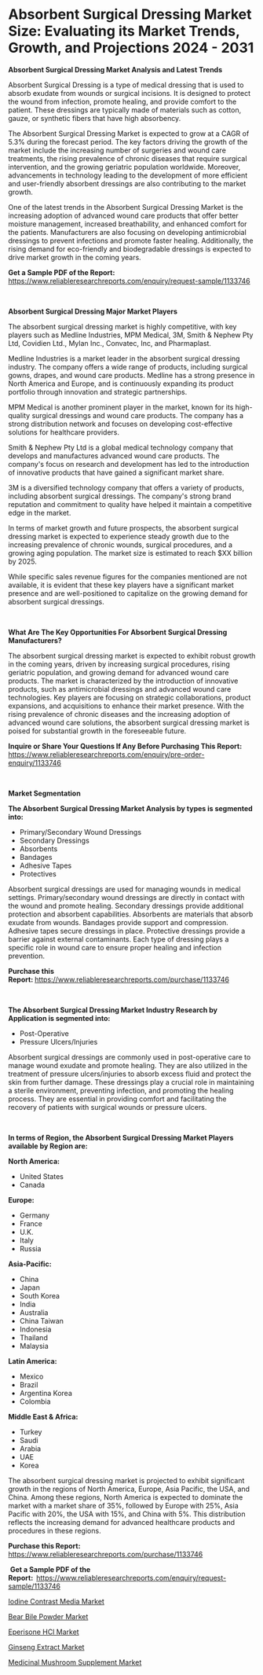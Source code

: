 <p><h1>Absorbent Surgical Dressing Market Size: Evaluating its Market Trends, Growth, and Projections 2024 - 2031</h1></p><p><strong>Absorbent Surgical Dressing Market Analysis and Latest Trends</strong></p>
<p><p>Absorbent Surgical Dressing is a type of medical dressing that is used to absorb exudate from wounds or surgical incisions. It is designed to protect the wound from infection, promote healing, and provide comfort to the patient. These dressings are typically made of materials such as cotton, gauze, or synthetic fibers that have high absorbency.</p><p>The Absorbent Surgical Dressing Market is expected to grow at a CAGR of 5.3% during the forecast period. The key factors driving the growth of the market include the increasing number of surgeries and wound care treatments, the rising prevalence of chronic diseases that require surgical intervention, and the growing geriatric population worldwide. Moreover, advancements in technology leading to the development of more efficient and user-friendly absorbent dressings are also contributing to the market growth.</p><p>One of the latest trends in the Absorbent Surgical Dressing Market is the increasing adoption of advanced wound care products that offer better moisture management, increased breathability, and enhanced comfort for the patients. Manufacturers are also focusing on developing antimicrobial dressings to prevent infections and promote faster healing. Additionally, the rising demand for eco-friendly and biodegradable dressings is expected to drive market growth in the coming years.</p></p>
<p><strong>Get a Sample PDF of the Report:&nbsp;</strong> <a href="https://www.reliableresearchreports.com/enquiry/request-sample/1133746">https://www.reliableresearchreports.com/enquiry/request-sample/1133746</a></p>
<p>&nbsp;</p>
<p><strong>Absorbent Surgical Dressing Major Market Players</strong></p>
<p><p>The absorbent surgical dressing market is highly competitive, with key players such as Medline Industries, MPM Medical, 3M, Smith & Nephew Pty Ltd, Covidien Ltd., Mylan Inc., Convatec, Inc, and Pharmaplast.</p><p>Medline Industries is a market leader in the absorbent surgical dressing industry. The company offers a wide range of products, including surgical gowns, drapes, and wound care products. Medline has a strong presence in North America and Europe, and is continuously expanding its product portfolio through innovation and strategic partnerships.</p><p>MPM Medical is another prominent player in the market, known for its high-quality surgical dressings and wound care products. The company has a strong distribution network and focuses on developing cost-effective solutions for healthcare providers.</p><p>Smith & Nephew Pty Ltd is a global medical technology company that develops and manufactures advanced wound care products. The company's focus on research and development has led to the introduction of innovative products that have gained a significant market share.</p><p>3M is a diversified technology company that offers a variety of products, including absorbent surgical dressings. The company's strong brand reputation and commitment to quality have helped it maintain a competitive edge in the market.</p><p>In terms of market growth and future prospects, the absorbent surgical dressing market is expected to experience steady growth due to the increasing prevalence of chronic wounds, surgical procedures, and a growing aging population. The market size is estimated to reach $XX billion by 2025.</p><p>While specific sales revenue figures for the companies mentioned are not available, it is evident that these key players have a significant market presence and are well-positioned to capitalize on the growing demand for absorbent surgical dressings.</p></p>
<p>&nbsp;</p>
<p><strong>What Are The Key Opportunities For Absorbent Surgical Dressing Manufacturers?</strong></p>
<p><p>The absorbent surgical dressing market is expected to exhibit robust growth in the coming years, driven by increasing surgical procedures, rising geriatric population, and growing demand for advanced wound care products. The market is characterized by the introduction of innovative products, such as antimicrobial dressings and advanced wound care technologies. Key players are focusing on strategic collaborations, product expansions, and acquisitions to enhance their market presence. With the rising prevalence of chronic diseases and the increasing adoption of advanced wound care solutions, the absorbent surgical dressing market is poised for substantial growth in the foreseeable future.</p></p>
<p><strong>Inquire or Share Your Questions If Any Before Purchasing This Report:</strong> <a href="https://www.reliableresearchreports.com/enquiry/pre-order-enquiry/1133746">https://www.reliableresearchreports.com/enquiry/pre-order-enquiry/1133746</a></p>
<p>&nbsp;</p>
<p><strong>Market Segmentation</strong></p>
<p><strong>The Absorbent Surgical Dressing Market Analysis by types is segmented into:</strong></p>
<p><ul><li>Primary/Secondary Wound Dressings</li><li>Secondary Dressings</li><li>Absorbents</li><li>Bandages</li><li>Adhesive Tapes</li><li>Protectives</li></ul></p>
<p><p>Absorbent surgical dressings are used for managing wounds in medical settings. Primary/secondary wound dressings are directly in contact with the wound and promote healing. Secondary dressings provide additional protection and absorbent capabilities. Absorbents are materials that absorb exudate from wounds. Bandages provide support and compression. Adhesive tapes secure dressings in place. Protective dressings provide a barrier against external contaminants. Each type of dressing plays a specific role in wound care to ensure proper healing and infection prevention.</p></p>
<p><strong>Purchase this Report:&nbsp;</strong><a href="https://www.reliableresearchreports.com/purchase/1133746">https://www.reliableresearchreports.com/purchase/1133746</a></p>
<p>&nbsp;</p>
<p><strong>The Absorbent Surgical Dressing Market Industry Research by Application is segmented into:</strong></p>
<p><ul><li>Post-Operative</li><li>Pressure Ulcers/Injuries</li></ul></p>
<p><p>Absorbent surgical dressings are commonly used in post-operative care to manage wound exudate and promote healing. They are also utilized in the treatment of pressure ulcers/injuries to absorb excess fluid and protect the skin from further damage. These dressings play a crucial role in maintaining a sterile environment, preventing infection, and promoting the healing process. They are essential in providing comfort and facilitating the recovery of patients with surgical wounds or pressure ulcers.</p></p>
<p>&nbsp;</p>
<p><strong>In terms of Region, the Absorbent Surgical Dressing Market Players available by Region are:</strong></p>
<p>
    <p> <strong> North America: </strong>
        <ul>
            <li>United States</li>
            <li>Canada</li>
        </ul>
        </p> 
    <p> <strong> Europe: </strong>
        <ul>
            <li>Germany</li>
            <li>France</li>
            <li>U.K.</li>
            <li>Italy</li>
            <li>Russia</li>
        </ul>
        </p> 
    <p> <strong> Asia-Pacific: </strong>
        <ul>
            <li>China</li>
            <li>Japan</li>
            <li>South Korea</li>
            <li>India</li>
            <li>Australia</li>
            <li>China Taiwan</li>
            <li>Indonesia</li>
            <li>Thailand</li>
            <li>Malaysia</li>
        </ul>
        </p> 
    <p> <strong> Latin America: </strong>
        <ul>
            <li>Mexico</li>
            <li>Brazil</li>
            <li>Argentina Korea</li>
            <li>Colombia</li>
        </ul>
        </p> 
    <p> <strong> Middle East & Africa: </strong>
        <ul>
            <li>Turkey</li>
            <li>Saudi</li>
            <li>Arabia</li>
            <li>UAE</li>
            <li>Korea</li>
        </ul>
    </p>
    </p>
<p><p>The absorbent surgical dressing market is projected to exhibit significant growth in the regions of North America, Europe, Asia Pacific, the USA, and China. Among these regions, North America is expected to dominate the market with a market share of 35%, followed by Europe with 25%, Asia Pacific with 20%, the USA with 15%, and China with 5%. This distribution reflects the increasing demand for advanced healthcare products and procedures in these regions.</p></p>
<p><strong>Purchase this Report: </strong><a href="https://www.reliableresearchreports.com/purchase/1133746">https://www.reliableresearchreports.com/purchase/1133746</a></p>
<p>&nbsp;<strong>Get a Sample PDF of the Report:&nbsp;&nbsp;</strong><a href="https://www.reliableresearchreports.com/enquiry/request-sample/1133746">https://www.reliableresearchreports.com/enquiry/request-sample/1133746</a></p>
<p><strong></strong></p>
<p><p><a href="https://medium.com/@avaalsop666/iodine-contrast-media-market-share-evolution-and-market-growth-trends-2024-2031-351b3b6c1ec9">Iodine Contrast Media Market</a></p><p><a href="https://medium.com/@vrahul.reportprime/bear-bile-powder-market-analysis-its-cagr-market-segmentation-and-global-industry-overview-9963e3ac1011">Bear Bile Powder Market</a></p><p><a href="https://medium.com/@waltercruz6g/eperisone-hcl-market-size-market-outlook-and-market-forecast-2024-to-2031-6c41a9484a3a">Eperisone HCl Market</a></p><p><a href="https://medium.com/@waltercruz6g/ginseng-extract-market-size-market-outlook-and-market-forecast-2024-to-2031-41f6559e8648">Ginseng Extract Market</a></p><p><a href="https://medium.com/@avaalsop666/medicinal-mushroom-supplement-market-size-market-outlook-and-market-forecast-2024-to-2031-b20480c3d05f">Medicinal Mushroom Supplement Market</a></p></p>
